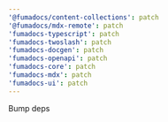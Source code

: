 ```yaml
---
'@fumadocs/content-collections': patch
'@fumadocs/mdx-remote': patch
'fumadocs-typescript': patch
'fumadocs-twoslash': patch
'fumadocs-docgen': patch
'fumadocs-openapi': patch
'fumadocs-core': patch
'fumadocs-mdx': patch
'fumadocs-ui': patch
---
```


Bump deps
